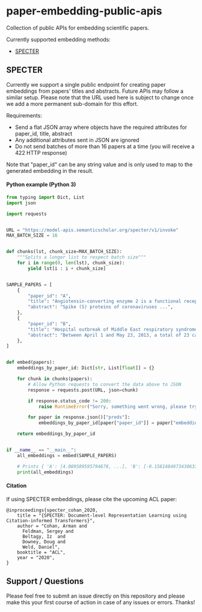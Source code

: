 # paper-embedding-public-apis

Collection of public APIs for embedding scientific papers.

Currently supported embedding methods:
- [SPECTER](#specter)

## SPECTER

Currently we support a single public endpoint for creating paper embeddings from papers' titles and abstracts. Future APIs may follow a similar setup. Please note that the URL used here is subject to change once we add a more permanent sub-domain for this effort.

Requirements:

* Send a flat JSON array where objects have the required attributes for paper_id, title, abstract
* Any additional attributes sent in JSON are ignored
* Do not send batches of more than 16 papers at a time (you will receive a 422 HTTP response)

Note that "paper_id" can be any string value and is only used to map to the generated embedding in the result.

#### Python example (Python 3)

```python
from typing import Dict, List
import json

import requests


URL = "https://model-apis.semanticscholar.org/specter/v1/invoke"
MAX_BATCH_SIZE = 16


def chunks(lst, chunk_size=MAX_BATCH_SIZE):
    """Splits a longer list to respect batch size"""
    for i in range(0, len(lst), chunk_size):
        yield lst[i : i + chunk_size]


SAMPLE_PAPERS = [
    {
        "paper_id": "A",
        "title": "Angiotensin-converting enzyme 2 is a functional receptor for the SARS coronavirus",
        "abstract": "Spike (S) proteins of coronaviruses ...",
    },
    {
        "paper_id": "B",
        "title": "Hospital outbreak of Middle East respiratory syndrome coronavirus",
        "abstract": "Between April 1 and May 23, 2013, a total of 23 cases of MERS-CoV ...",
    },
]


def embed(papers):
    embeddings_by_paper_id: Dict[str, List[float]] = {}

    for chunk in chunks(papers):
        # Allow Python requests to convert the data above to JSON
        response = requests.post(URL, json=chunk)

        if response.status_code != 200:
            raise RuntimeError("Sorry, something went wrong, please try later!")

        for paper in response.json()["preds"]:
            embeddings_by_paper_id[paper["paper_id"]] = paper["embedding"]

    return embeddings_by_paper_id


if __name__ == "__main__":
    all_embeddings = embed(SAMPLE_PAPERS)

    # Prints { 'A': [4.089589595794678, ...], 'B': [-0.15814849734306335, ...] }
    print(all_embeddings)
```

#### Citation

If using SPECTER embeddings, please cite the upcoming ACL paper:

```
@inproceedings{specter_cohan_2020,
    title = "{SPECTER: Document-level Representation Learning using Citation-informed Transformers}",
    author = "Cohan, Arman and
      Feldman, Sergey and
      Beltagy, Iz  and
      Downey, Doug and
      Weld, Daniel",
    booktitle = "ACL",
    year = "2020",
}
```

## Support / Questions

Please feel free to submit an issue directly on this repository and please make this your first course of action in case of any issues or errors. Thanks!
